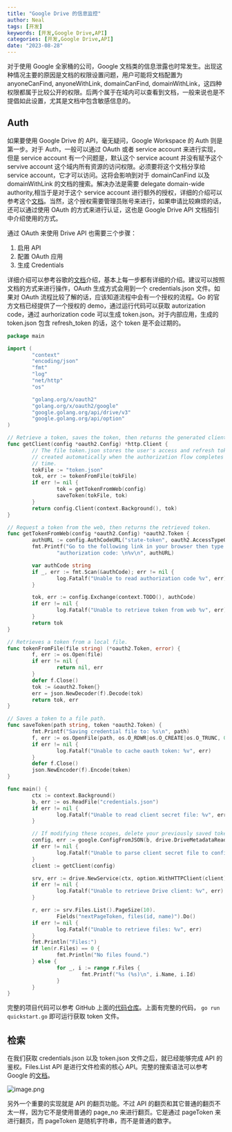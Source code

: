 ```yaml
---
title: "Google Drive 的信息监控"
author: Neal
tags: [开发]
keywords: [开发,Google Drive,API]
categories: [开发,Google Drive,API]
date: "2023-08-28" 
---
```


对于使用 Google 全家桶的公司，Google 文档类的信息泄露也时常发生。出现这种情况主要的原因是文档的权限设置问题，用户可能将文档配置为 anyoneCanFind, anyoneWithLink, domainCanFind, domainWithLink，这四种权限都属于比较公开的权限。后两个属于在域内可以查看到文档，一般来说也是不提倡如此设置，尤其是文档中包含敏感信息的。

## Auth

如果要使用 Google Drive 的 API，毫无疑问，Google Workspace 的 Auth 则是第一步。对于 Auth，一般可以通过 OAuth 或者 service account 来进行实现，但是 service account 有一个问题是，默认这个 service acount 并没有赋予这个 servive account 这个域内所有资源的访问权限。必须要将这个文档分享给 service account，它才可以访问。这将会影响到对于 domainCanFind 以及 domainWithLink 的文档的搜索。解决办法是需要 delegate domain-wide authority,相当于是对于这个 service account 进行额外的授权，详细的介绍可以参考这个[文档](https://developers.google.com/cloud-search/docs/guides/delegation)。当然，这个授权需要管理员账号来进行，如果申请比较麻烦的话，还可以通过使用 OAuth 的方式来进行认证，这也是 Google Drive API 文档指引中介绍使用的方式。

通过 OAuth 来使用 Drive API 也需要三个步骤：

1. 启用 API
2. 配置 OAuth 应用
3. 生成 Credentials

详细介绍可以参考谷歌的[文档](https://developers.google.com/drive/api/quickstart/go)介绍，基本上每一步都有详细的介绍。建议可以按照文档的方式来进行操作，OAuth 生成方式会用到一个 credentials.json 文件。如果对 OAuth 流程比较了解的话，应该知道流程中会有一个授权的流程。Go 的官方文档已经提供了一个授权的 demo，通过运行代码可以获取 autorization code，通过 aurhorization code 可以生成 token.json。对于内部应用，生成的 token.json 包含 refresh_token 的话，这个 token 是不会过期的。

```go 
package main

import (
        "context"
        "encoding/json"
        "fmt"
        "log"
        "net/http"
        "os"

        "golang.org/x/oauth2"
        "golang.org/x/oauth2/google"
        "google.golang.org/api/drive/v3"
        "google.golang.org/api/option"
)

// Retrieve a token, saves the token, then returns the generated client.
func getClient(config *oauth2.Config) *http.Client {
        // The file token.json stores the user's access and refresh tokens, and is
        // created automatically when the authorization flow completes for the first
        // time.
        tokFile := "token.json"
        tok, err := tokenFromFile(tokFile)
        if err != nil {
                tok = getTokenFromWeb(config)
                saveToken(tokFile, tok)
        }
        return config.Client(context.Background(), tok)
}

// Request a token from the web, then returns the retrieved token.
func getTokenFromWeb(config *oauth2.Config) *oauth2.Token {
        authURL := config.AuthCodeURL("state-token", oauth2.AccessTypeOffline)
        fmt.Printf("Go to the following link in your browser then type the "+
                "authorization code: \n%v\n", authURL)

        var authCode string
        if _, err := fmt.Scan(&authCode); err != nil {
                log.Fatalf("Unable to read authorization code %v", err)
        }

        tok, err := config.Exchange(context.TODO(), authCode)
        if err != nil {
                log.Fatalf("Unable to retrieve token from web %v", err)
        }
        return tok
}

// Retrieves a token from a local file.
func tokenFromFile(file string) (*oauth2.Token, error) {
        f, err := os.Open(file)
        if err != nil {
                return nil, err
        }
        defer f.Close()
        tok := &oauth2.Token{}
        err = json.NewDecoder(f).Decode(tok)
        return tok, err
}

// Saves a token to a file path.
func saveToken(path string, token *oauth2.Token) {
        fmt.Printf("Saving credential file to: %s\n", path)
        f, err := os.OpenFile(path, os.O_RDWR|os.O_CREATE|os.O_TRUNC, 0600)
        if err != nil {
                log.Fatalf("Unable to cache oauth token: %v", err)
        }
        defer f.Close()
        json.NewEncoder(f).Encode(token)
}

func main() {
        ctx := context.Background()
        b, err := os.ReadFile("credentials.json")
        if err != nil {
                log.Fatalf("Unable to read client secret file: %v", err)
        }

        // If modifying these scopes, delete your previously saved token.json.
        config, err := google.ConfigFromJSON(b, drive.DriveMetadataReadonlyScope)
        if err != nil {
                log.Fatalf("Unable to parse client secret file to config: %v", err)
        }
        client := getClient(config)

        srv, err := drive.NewService(ctx, option.WithHTTPClient(client))
        if err != nil {
                log.Fatalf("Unable to retrieve Drive client: %v", err)
        }

        r, err := srv.Files.List().PageSize(10).
                Fields("nextPageToken, files(id, name)").Do()
        if err != nil {
                log.Fatalf("Unable to retrieve files: %v", err)
        }
        fmt.Println("Files:")
        if len(r.Files) == 0 {
                fmt.Println("No files found.")
        } else {
                for _, i := range r.Files {
                        fmt.Printf("%s (%s)\n", i.Name, i.Id)
                }
        }
}
```

完整的项目代码可以参考 GitHub 上面的[代码仓库](https://github.com/googleworkspace/go-samples/blob/main/drive/quickstart/quickstart.go)。上面有完整的代码， `go run quickstart.go` 即可运行获取 token 文件。

## 检索

在我们获取 credentials.json 以及 token.json 文件之后，就已经能够完成 API 的鉴权。Files.List API 是进行文件检索的核心 API。完整的搜索语法可以参考 Google 的[文档](https://developers.google.com/drive/api/guides/ref-search-terms)。

![image.png](https://s2.loli.net/2023/09/07/spyaPztHqLovZ69.png)

另外一个重要的实现就是 API 的翻页功能。不过 API 的翻页和其它普通的翻页不太一样，因为它不是使用普通的 page_no 来进行翻页。它是通过 pageToken 来进行翻页，而 pageToken 是随机字符串，而不是普通的数字。